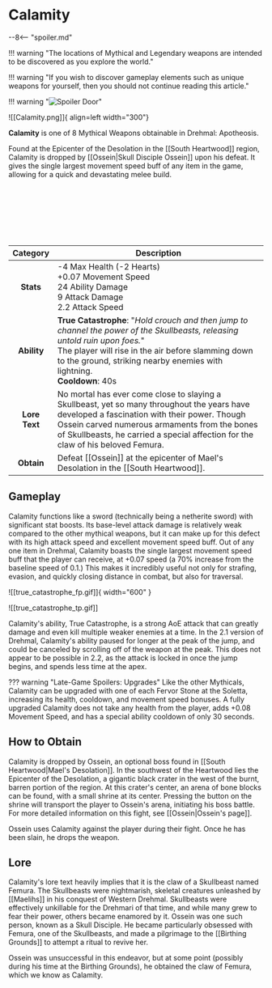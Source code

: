 # Calamity

--8<-- "spoiler.md"

!!! warning "The locations of Mythical and Legendary weapons are intended to be discovered as you explore the world."

!!! warning "If you wish to discover gameplay elements such as unique weapons for yourself, then you should not continue reading this article."

!!! warning "![Spoiler Door](/assets/img/spoiler_door.png)"

![[Calamity.png]]{ align=left width="300"}

**Calamity** is one of 8 Mythical Weapons obtainable in Drehmal: Apotheosis.

Found at the Epicenter of the Desolation in the [[South Heartwood]] region, Calamity is dropped by [[Ossein|Skull Disciple Ossein]] upon his defeat. It gives the single largest movement speed buff of any item in the game, allowing for a quick and devastating melee build.

<br> <br> <br> <br> <br> <br>

| Category | Description                 |
|:--------------------------------:| ---------------------------------------------------------------------------------------------------------------------------------------------------------------------------------------------------------------------------------------------------------- |
| **Stats**                        | -4 Max Health (-2 Hearts) <br> +0.07 Movement Speed <br> 24 Ability Damage <br> 9 Attack Damage <br> 2.2 Attack Speed        |
| **Ability**                      | **True Catastrophe**: "*Hold crouch and then jump to channel the power of the Skullbeasts, releasing untold ruin upon foes.*"  <br> The player will rise in the air before slamming down to the ground, striking nearby enemies with lightning. <br> **Cooldown**: 40s       |
| **Lore Text**                    | No mortal has ever come close to slaying a Skullbeast, yet so many throughout the years have developed a fascination with their power. Though Ossein carved numerous armaments from the bones of Skullbeasts, he carried a special affection for the claw of his beloved Femura. |
| **Obtain**                       | Defeat [[Ossein]] at the epicenter of Mael's Desolation in the [[South Heartwood]].  |

## Gameplay
Calamity functions like a sword (technically being a netherite sword) with significant stat boosts. Its base-level attack damage is relatively weak compared to the other mythical weapons, but it can make up for this defect with its high attack speed and excellent movement speed buff. Out of any one item in Drehmal, Calamity boasts the single largest movement speed buff that the player can receive, at +0.07 speed (a 70% increase from the baseline speed of 0.1.) This makes it incredibly useful not only for strafing, evasion, and quickly closing distance in combat, but also for traversal.

![[true_catastrophe_fp.gif]]{ width="600" } 

![[true_catastrophe_tp.gif]]

Calamity's ability, True Catastrophe, is a strong AoE attack that can greatly damage and even kill multiple weaker enemies at a time. In the 2.1 version of Drehmal, Calamity's ability paused for longer at the peak of the jump, and could be canceled by scrolling off of the weapon at the peak. This does not appear to be possible in 2.2, as the attack is locked in once the jump begins, and spends less time at the apex.

??? warning "Late-Game Spoilers: Upgrades"
    Like the other Mythicals, Calamity can be upgraded with one of each Fervor Stone at the Soletta, increasing its health, cooldown, and movement speed bonuses. A fully upgraded Calamity does not take any health from the player, adds +0.08 Movement Speed, and has a special ability cooldown of only 30 seconds.

## How to Obtain

Calamity is dropped by Ossein, an optional boss found in [[South Heartwood|Mael's Desolation]]. In the southwest of the Heartwood lies the Epicenter of the Desolation, a gigantic black crater in the west of the burnt, barren portion of the region. At this crater's center, an arena of bone blocks can be found, with a small shrine at its center. Pressing the button on the shrine will transport the player to Ossein's arena, initiating his boss battle. For more detailed information on this fight, see [[Ossein|Ossein's page]].

Ossein uses Calamity against the player during their fight. Once he has been slain, he drops the weapon.

## Lore

Calamity's lore text heavily implies that it is the claw of a Skullbeast named Femura. The Skullbeasts were nightmarish, skeletal creatures unleashed by [[Maelihs]] in his conquest of Western Drehmal. Skullbeasts were effectively unkillable for the Drehmari of that time, and while many grew to fear their power, others became enamored by it. Ossein was one such person, known as a Skull Disciple. He became particularly obsessed with Femura, one of the Skullbeasts, and made a pilgrimage to the [[Birthing Grounds]] to attempt a ritual to revive her.

Ossein was unsuccessful in this endeavor, but at some point (possibly during his time at the Birthing Grounds), he obtained the claw of Femura, which we know as Calamity.